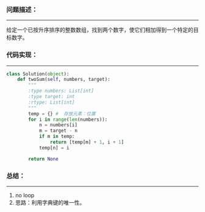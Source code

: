 ### 问题描述：
***
给定一个已按升序排序的整数数组，找到两个数字，使它们相加得到一个特定的目标数字。
### 代码实现：
***

```python
class Solution(object):
    def twoSum(self, numbers, target):
        """
        :type numbers: List[int]
        :type target: int
        :rtype: List[int]
        """
        temp = {} #  存放元素：位置
        for i in range(len(numbers)):
            n = numbers[i]
            m = target - n
            if m in temp:
                return [temp[m] + 1, i + 1]
            temp[n] = i

        return None
```
### 总结：
***
1. no loop
2. 思路：利用字典键的唯一性。